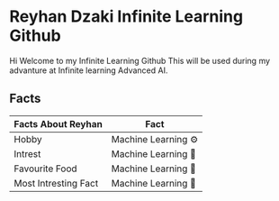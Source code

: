 
# Reyhan Dzaki Infinite Learning Github

Hi Welcome to my Infinite Learning Github This will be used during my advanture at Infinite learning Advanced AI.
## Facts

| Facts About Reyhan             | Fact                                                                |
| ----------------- | ------------------------------------------------------------------ |
| Hobby | Machine Learning ⚙️ |
| Intrest | Machine Learning 🙏|
| Favourite Food | Machine Learning 🍕 |
| Most Intresting Fact | Machine Learning 🏀 |

